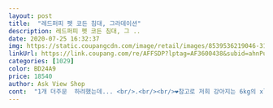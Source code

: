 ```yaml
---
layout: post 
title:  "레드퍼피 펫 코든 침대, 그라데이션" 
description: 레드퍼피 펫 코든 침대, 그 ..
date: 2020-07-25 16:32:37 
img: https://static.coupangcdn.com/image/retail/images/8539536219046-3116bae1-ce95-4db7-a790-995ccde12256.jpg 
linkUrl: https://link.coupang.com/re/AFFSDP?lptag=AF3600438&subid=ahnPublicAsk&pageKey=111185518&itemId=334901527&vendorItemId=3821791507&traceid=V0-113-8613c2736b8d99df 
categories: [1029] 
color: BD24A9 
price: 18540 
author: Ask View Shop 
cont:  "1개 더주문  하려했는데... <br/>.<br/><br/>❤️참고로 저희 강아지는 6kg의 xl사이즈를 입는 미니푸들 입니다❤️<br/>가위로 테잎부분  자르는데... <br/><br/>강쥐들이 넘  긁는걸  좋아하면... <br/><br/>그래서 면재질로만  돼있는  크기같은걸로<br/>그래서 침대옆 사이드에  두려한거에영<br/>그런데... <br/>  요즘 자주  이불 긁어대다가  침대에서<br/>그렇지 않으면 완젼  강추!!^^<br/>그리고 판매자님  혹시  보시면<br/>근데 또 크니까 애가 드러눕고 굴러도 좋네요<br/>글구  쿠션  복원력이 진짜  좋으네영<br/>꺼졌던  부분이  쑤욱  올라오는거에영<br/>넘넘  있는힘을다해서... <br/>.<br/>.<br/><br/>뒤로  떨어져서 진짜 넘넘  놀라고 안다쳐서<br/>딱 라텍스 메트리스같은 느낌?<br/>로켓배송이라 빨리받아보니  좋았구영<br/>매번 집은 하우스형, 단지형 으로만 사줬는데,<br/>면 소재가  좋을듯  합니다... <br/>.<br/><br/>무조건 세탁하기 편한것으로 저렴해서 구매했습니다.<br/><br/>바닥은 밀림방지처리 있지만 좀 약한느낌.<br/> 러그위에 놓고 쓸거라 상관없음.<br/><br/>방석 겸 침대 겸 소파 계단으로 딱 좋습니다.<br/><br/>보시다시피 안감 마감처리가 미흡해서 꼭 세탁망에 넣어서 돌려야 할것같아요.<br/><br/>빨면  교체  할수있게영^^<br/>생각보다 너무 커서 ... <br/>.<br/>.<br/>  나 잘못시켰나 싶었음<br/>아 타올같은  윗부분의 실같은걸  빠지게  해놨어영ㅠㅠ<br/>안도  하고... <br/>.<br/><br/>안에  또  속비닐이^^<br/>안에는 탄성좋은 스펀지가 두껍게 들어가 있어 탄탄+푹신하고.<br/><br/>애가 올라가도 쿠션이 죽지않아서<br/>어차피 쓰다보면 쿠션도 죽을테고 해서<br/>엉크려뜨리고... <br/>  자기원한대로 하고  앉거든영.<br/>ㅠ<br/>울 강쥐는  이불  같은 걸  벅벅  다리로<br/>울강쥐에  긁기가 여기서도... <br/>.<br/>ㅠㅠ<br/>윗쪽은 극세사 양털같은 느낌으로 부드럽고,<br/>이게 몬가 하고 열어봤는데, 스펀지 쿠션이네요<br/>이렇게도  오는구나... <br/>  했졍... <br/>.<br/><br/>이번엔 일부러 침대형으로 사봤어요 !<br/>이제품이 괘않울꺼  같아서  주문<br/>일단  가격 크기가  좋았구영<br/>자기 침대가 무척 마음에 드나 봅니다<br/>저랑  강쥐랑 앉아  있다  제가 일어나는데... <br/><br/>저희 강아지가 침대에서 자고 생활하는걸 좋아해서<br/>전 좀더  길었으면 하는  바램도 ㅎㅎ<br/>제  침대와 울 강쥐 계단 쪽에  놔두려고영... <br/><br/>제 침대로 안올라오고 여기에만 붙어있는것 보면<br/>천은 분리해서 세탁하면 되는데,<br/>첨엔  상품  받고  놀랐어영 투명 비닐에... <br/>.<br/><br/>커버만  따로  구매할수  있게  해주심  감사할듯합니당<br/>크고, 두껍고, 푹신하고.<br/><br/>타제품  주문했다가 폭망해서... <br/>반품하고.<br/>.<br/><br/>택배 받자마자 놀랬어요<br/>판매자님 제품으로  또 주문했어영<br/>" 
---
```


